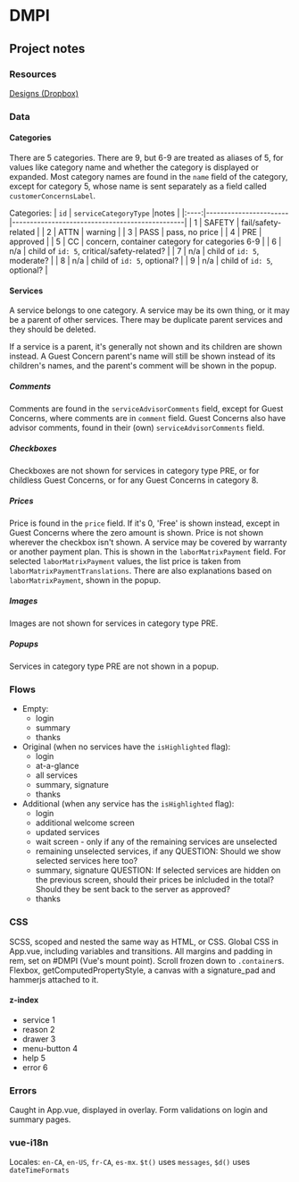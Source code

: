 # DMPI

## Project notes

### Resources
[Designs (Dropbox)](https://www.dropbox.com/sh/dy34i2m7is072bx/AACLWvABQESnNiwCz1pkf0CFa?dl=0)

### Data

#### Categories
There are 5 categories. There are 9, but 6-9 are treated as aliases of 5, for values like category name and whether the category is displayed or expanded. Most category names are found in the `name` field of the category, except for category 5, whose name is sent separately as a field called `customerConcernsLabel`.

Categories:
| `id` | `serviceCategoryType` |notes                                           |
|:----:|-----------------------|------------------------------------------------|
| 1    | SAFETY                | fail/safety-related                            |
| 2    | ATTN                  | warning                                        |
| 3    | PASS                  | pass, no price                                 |
| 4    | PRE                   | approved                                       |
| 5    | CC                    | concern, container category for categories 6-9 |
| 6    | n/a                   | child of `id: 5`, critical/safety-related?     |
| 7    | n/a                   | child of `id: 5`, moderate?                    |
| 8    | n/a                   | child of `id: 5`, optional?                    |
| 9    | n/a                   | child of `id: 5`, optional?                    |

#### Services
A service belongs to one category. A service may be its own thing, or it may be a parent of other services. There may be duplicate parent services and they should be deleted.

If a service is a parent, it's generally not shown and its children are shown instead. A Guest Concern parent's name will still be shown instead of its children's names, and the parent's comment will be shown in the popup.

##### Comments
Comments are found in the `serviceAdvisorComments` field, except for Guest Concerns, where comments are in `comment` field. Guest Concerns also have advisor comments, found in their (own) `serviceAdvisorComments` field.

##### Checkboxes
Checkboxes are not shown for services in category type PRE, or for childless Guest Concerns, or for any Guest Concerns in category 8.

##### Prices
Price is found in the `price` field. If it's 0, 'Free' is shown instead, except in Guest Concerns where the zero amount is shown. Price is not shown wherever the checkbox isn't shown. A service may be covered by warranty or another payment plan. This is shown in the `laborMatrixPayment` field. For selected `laborMatrixPayment` values, the list price is taken from `laborMatrixPaymentTranslations`. There are also explanations based on `laborMatrixPayment`, shown in the popup.

##### Images
Images are not shown for services in category type PRE. 

##### Popups
Services in category type PRE are not shown in a popup.

### Flows
- Empty:
  * login
  * summary
  * thanks
- Original (when no services have the `isHighlighted` flag): 
  * login
  * at-a-glance
  * all services
  * summary, signature
  * thanks
- Additional (when any service has the `isHighlighted` flag):
  * login
  * additional welcome screen
  * updated services
  * wait screen - only if any of the remaining services are unselected
  * remaining unselected services, if any
    QUESTION: Should we show selected services here too?
  * summary, signature
    QUESTION: If selected services are hidden on the previous screen, should their prices be inlcluded in the total? Should they be sent back to the server as approved?
  * thanks

### CSS
SCSS, scoped and nested the same way as HTML, or CSS.
Global CSS in App.vue, including variables and transitions.
All margins and padding in rem, set on #DMPI (Vue's mount point).
Scroll frozen down to `.container`s.
Flexbox, getComputedPropertyStyle, a canvas with a signature_pad and hammerjs attached to it.

#### z-index
- service 1
- reason 2
- drawer 3
- menu-button 4
- help 5
- error 6

### Errors
Caught in App.vue, displayed in overlay.
Form validations on login and summary pages.

### vue-i18n
Locales: `en-CA`, `en-US`, `fr-CA`, `es-mx`.
`$t()` uses `messages`, `$d()` uses `dateTimeFormats`
